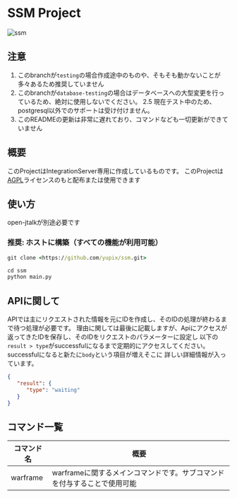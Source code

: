 # SSM Project

![ssm](https://s3.akarinext.org/misskey/*/29af8bc0-54d3-4ac1-801c-aef2990855cc.png)

## 注意

1. このbranchが`testing`の場合作成途中のものや、そもそも動かないことが多々あるため推奨していません
2. このbranchが`database-testing`の場合はデータベースへの大型変更を行っているため、絶対に使用しないでください。
   2.5 現在テスト中のため、postgresql以外でのサポートは受け付けません。
3. このREADMEの更新は非常に遅れており、コマンドなども一切更新ができていません

## 概要

このProjectはIntegrationServer専用に作成しているものです。
このProjectは[AGPL](LICENSE)ライセンスのもと配布または使用できます

## 使い方

open-jtalkが別途必要です

### 推奨: ホストに構築（すべての機能が利用可能）

```cmd
git clone <https://github.com/yupix/ssm.git>

cd ssm
python main.py
```

## APIに関して

APIでは主にリクエストされた情報を元にIDを作成し、そのIDの処理が終わるまで待つ処理が必要です。
理由に関しては最後に記載しますが、Apiにアクセスが返ってきたIDを保存し、そのIDをリクエストのパラメーターに設定し
以下の`result > type`がsuccessfulになるまで定期的にアクセスしてください。successfulになると新たに`body`という項目が増えそこに
詳しい詳細情報が入っています。
```json
{
   "result": {
      "type": "waiting"
   }
}
```

## コマンド一覧

|コマンド名|概要|
|---|---|
|warframe|warframeに関するメインコマンドです。サブコマンドを付与することで使用可能|
